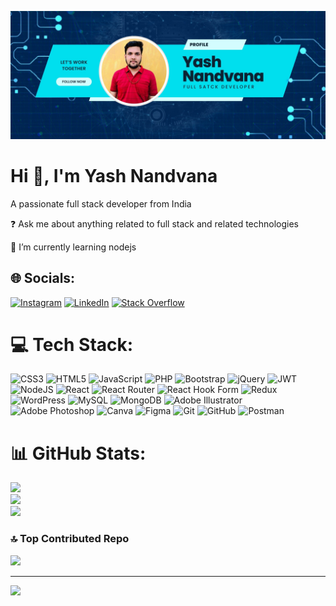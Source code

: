 ![logo](https://github.com/dykdeveloper/dykdeveloper/blob/main/Blue%20Modern%20Photo%20Technology%20YouTube%20Banner.jpg)
<h1 align="left">Hi 👋, I'm Yash Nandvana</h1>
<p align="left">A passionate full stack developer from India</p>
<p align="left">❓ Ask me about anything related to full stack and related technologies</p>
<p align="left">🌱 I’m currently learning nodejs</p>


## 🌐 Socials:
[![Instagram](https://img.shields.io/badge/Instagram-%23E4405F.svg?logo=Instagram&logoColor=white)](https://instagram.com/yash_nandvana.official_._) [![LinkedIn](https://img.shields.io/badge/LinkedIn-%230077B5.svg?logo=linkedin&logoColor=white)](https://linkedin.com/in/www.linkedin.com/in/yash-nandvana-a22a86276) [![Stack Overflow](https://img.shields.io/badge/-Stackoverflow-FE7A16?logo=stack-overflow&logoColor=white)](https://stackoverflow.com/users/27343326) 

# 💻 Tech Stack:
![CSS3](https://img.shields.io/badge/css3-%231572B6.svg?logo=css3&logoColor=white) ![HTML5](https://img.shields.io/badge/html5-%23E34F26.svg?logo=html5&logoColor=white) ![JavaScript](https://img.shields.io/badge/javascript-%23323330.svg?logo=javascript&logoColor=%23F7DF1E) ![PHP](https://img.shields.io/badge/php-%23777BB4.svg?logo=php&logoColor=white) ![Bootstrap](https://img.shields.io/badge/bootstrap-%238511FA.svg?logo=bootstrap&logoColor=white) ![jQuery](https://img.shields.io/badge/jquery-%230769AD.svg?logo=jquery&logoColor=white) ![JWT](https://img.shields.io/badge/JWT-black?logo=JSON%20web%20tokens) ![NodeJS](https://img.shields.io/badge/node.js-6DA55F?logo=node.js&logoColor=white) ![React](https://img.shields.io/badge/react-%2320232a.svg?logo=react&logoColor=%2361DAFB) ![React Router](https://img.shields.io/badge/React_Router-CA4245?logo=react-router&logoColor=white) ![React Hook Form](https://img.shields.io/badge/React%20Hook%20Form-%23EC5990.svg?logo=reacthookform&logoColor=white) ![Redux](https://img.shields.io/badge/redux-%23593d88.svg?logo=redux&logoColor=white) ![WordPress](https://img.shields.io/badge/WordPress-%23117AC9.svg?logo=WordPress&logoColor=white) ![MySQL](https://img.shields.io/badge/mysql-4479A1.svg?logo=mysql&logoColor=white) ![MongoDB](https://img.shields.io/badge/MongoDB-%234ea94b.svg?logo=mongodb&logoColor=white) ![Adobe Illustrator](https://img.shields.io/badge/adobe%20illustrator-%23FF9A00.svg?logo=adobe%20illustrator&logoColor=white) ![Adobe Photoshop](https://img.shields.io/badge/adobe%20photoshop-%2331A8FF.svg?logo=adobe%20photoshop&logoColor=white) ![Canva](https://img.shields.io/badge/Canva-%2300C4CC.svg?logo=Canva&logoColor=white) ![Figma](https://img.shields.io/badge/figma-%23F24E1E.svg?logo=figma&logoColor=white) ![Git](https://img.shields.io/badge/git-%23F05033.svg?logo=git&logoColor=white) ![GitHub](https://img.shields.io/badge/github-%23121011.svg?logo=github&logoColor=white) ![Postman](https://img.shields.io/badge/Postman-FF6C37?logo=postman&logoColor=white)
# 📊 GitHub Stats:
![](https://github-readme-stats.vercel.app/api?username=dykdeveloper&theme=dark&hide_border=false&include_all_commits=false&count_private=false)<br/>
![](https://github-readme-streak-stats.herokuapp.com/?user=dykdeveloper&theme=dark&hide_border=false)<br/>
![](https://github-readme-stats.vercel.app/api/top-langs/?username=dykdeveloper&theme=dark&hide_border=false&include_all_commits=false&count_private=false&layout=compact)

### 🔝 Top Contributed Repo
![](https://github-contributor-stats.vercel.app/api?username=dykdeveloper&limit=5&theme=dark&combine_all_yearly_contributions=true)

---
[![](https://visitcount.itsvg.in/api?id=dykdeveloper&icon=0&color=0)](https://visitcount.itsvg.in)
